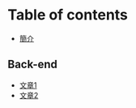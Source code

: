 # Table of contents

* [簡介](README.md)

## Back-end

* [文章1](articles/aticle1.md)
* [文章2](articles/article2.md)
